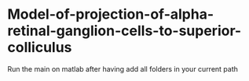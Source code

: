 # Model-of-projection-of-alpha-retinal-ganglion-cells-to-superior-colliculus
Run the main on matlab after having add all folders in your current path
